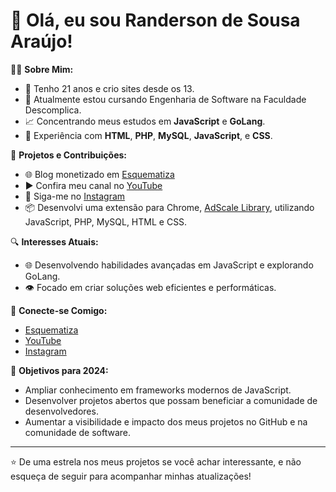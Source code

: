 # 👋 Olá, eu sou Randerson de Sousa Araújo!

👨‍💻 **Sobre Mim:**
- 🔭 Tenho 21 anos e crio sites desde os 13.
- 🌱 Atualmente estou cursando Engenharia de Software na Faculdade Descomplica.
- 📈 Concentrando meus estudos em **JavaScript** e **GoLang**.
- 💼 Experiência com **HTML**, **PHP**, **MySQL**, **JavaScript**, e **CSS**.

🚀 **Projetos e Contribuições:**
- 🌐 Blog monetizado em [Esquematiza](https://esquematiza.com.br/)
- ▶️ Confira meu canal no [YouTube](https://youtube.com/randersonaraujo)
- 📸 Siga-me no [Instagram](https://instagram.com/randersooon)
- 📦 Desenvolvi uma extensão para Chrome, [AdScale Library](https://chromewebstore.google.com/detail/adscale-library/jfpmfbijlohggclgooopgnkdfdcadbof), utilizando JavaScript, PHP, MySQL, HTML e CSS.

🔍 **Interesses Atuais:**
- 🌐 Desenvolvendo habilidades avançadas em JavaScript e explorando GoLang.
- 👁️ Focado em criar soluções web eficientes e performáticas.

📢 **Conecte-se Comigo:**
- [Esquematiza](https://esquematiza.com.br/)
- [YouTube](https://youtube.com/randersonaraujo)
- [Instagram](https://instagram.com/randersooon)

🎯 **Objetivos para 2024:**
- Ampliar conhecimento em frameworks modernos de JavaScript.
- Desenvolver projetos abertos que possam beneficiar a comunidade de desenvolvedores.
- Aumentar a visibilidade e impacto dos meus projetos no GitHub e na comunidade de software.

---

⭐ De uma estrela nos meus projetos se você achar interessante, e não esqueça de seguir para acompanhar minhas atualizações!
